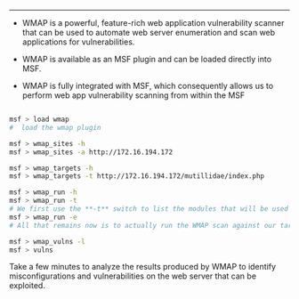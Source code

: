 --- 

+ WMAP is a powerful, feature-rich web application vulnerability scanner that can be used to automate web server enumeration and scan web applications for vulnerabilities.

+ WMAP is available as an MSF plugin and can be loaded directly into MSF.

+ WMAP is fully integrated with MSF, which consequently allows us to perform web app vulnerability scanning from within the MSF
``` bash

msf > load wmap
#  load the wmap plugin

msf > wmap_sites -h
msf > wmap_sites -a http://172.16.194.172

msf > wmap_targets -h
msf > wmap_targets -t http://172.16.194.172/mutillidae/index.php

msf > wmap_run -h
msf > wmap_run -t
# We first use the **-t** switch to list the modules that will be used to scan the remote system.
msf > wmap_run -e
# All that remains now is to actually run the WMAP scan against our target URL.

msf > wmap_vulns -l
msf > vulns

```
Take a few minutes to analyze the results produced by WMAP to identify misconfigurations and vulnerabilities on the web server that can be exploited.